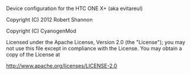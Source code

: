 Device configuration for the HTC ONE X+ (aka evitareul)

Copyright (C) 2012 Robert Shannon

Copyright (C) CyanogenMod

Licensed under the Apache License, Version 2.0 (the "License");
you may not use this file except in compliance with the License.
You may obtain a copy of the License at

http://www.apache.org/licenses/LICENSE-2.0
